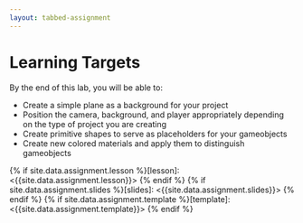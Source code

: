 ```yaml
---
layout: tabbed-assignment
---
```


# Learning Targets

By the end of this lab, you will be able to:
* Create a simple plane as a background for your project
* Position the camera, background, and player appropriately depending on the type of project you are creating
* Create primitive shapes to serve as placeholders for your gameobjects 
* Create new colored materials and apply them to distinguish gameobjects

<!-- Don't edit links here, change them in _data/assignment.yml instead, -->

{% if site.data.assignment.lesson   %}[lesson]: <{{site.data.assignment.lesson}}>     {% endif %}
{% if site.data.assignment.slides   %}[slides]:   <{{site.data.assignment.slides}}>   {% endif %}
{% if site.data.assignment.template %}[template]: <{{site.data.assignment.template}}> {% endif %}
